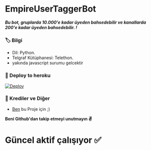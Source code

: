 # EmpireUserTaggerBot
_**Bu bot, gruplarda 10.000'e kadar üyeden bahsedebilir ve kanallarda 200'e kadar üyeden bahsedebilir. !**_

### 🏷 Bilgi
- Dil: Python.
- Telgraf Kütüphanesi: Telethon.
- yakında javascript surumu gelcektir

### 🚀 Deploy to heroku
[![Deploy](https://www.herokucdn.com/deploy/button.svg)](https://heroku.com/deploy?template=https://github.com/mkaofcyunus/EmpireTaggerBot)

### 🎯 Krediler ve Diğer
- [Ben](https://github.com/mkaofcyunus) bu Proje için ;)

**Beni Github'dan takip etmeyi unutmayın ✌️**

# Güncel aktif çalışıyor ✅
